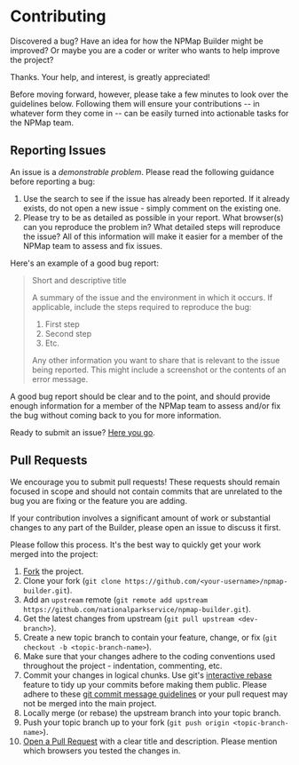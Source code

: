 # Contributing

Discovered a bug? Have an idea for how the NPMap Builder might be improved? Or maybe you are a coder or writer who wants to help improve the project?

Thanks. Your help, and interest, is greatly appreciated!

Before moving forward, however, please take a few minutes to look over the guidelines below. Following them will ensure your contributions -- in whatever form they come in -- can be easily turned into actionable tasks for the NPMap team.

## Reporting Issues

An issue is a _demonstrable problem_. Please read the following guidance before reporting a bug:

1. Use the search to see if the issue has already been reported. If it already exists, do not open a new issue - simply comment on the existing one.
2. Please try to be as detailed as possible in your report. What browser(s) can you reproduce the problem in? What detailed steps will reproduce the issue? All of this information will make it easier for a member of the NPMap team to assess and fix issues.

Here's an example of a good bug report:

> Short and descriptive title
>
> A summary of the issue and the environment in which it occurs. If applicable, include the steps required to reproduce the bug:
>
> 1. First step
> 2. Second step
> 3. Etc.
>
> Any other information you want to share that is relevant to the issue being reported. This might include a screenshot or the contents of an error message.

A good bug report should be clear and to the point, and should provide enough information for a member of the NPMap team to assess and/or fix the bug without coming back to you for more information.

Ready to submit an issue? [Here you go](https://github.com/nationalparkservice/npmap-builder/issues/).

## Pull Requests

We encourage you to submit pull requests! These requests should remain focused in scope and should not contain commits that are unrelated to the bug you are fixing or the feature you are adding.

If your contribution involves a significant amount of work or substantial changes to any part of the Builder, please open an issue to discuss it first.

Please follow this process. It's the best way to quickly get your work merged into the project:

1. [Fork](http://help.github.com/fork-a-repo/) the project.
2. Clone your fork (`git clone https://github.com/<your-username>/npmap-builder.git`).
3. Add an `upstream` remote (`git remote add upstream https://github.com/nationalparkservice/npmap-builder.git`).
4. Get the latest changes from upstream (`git pull upstream <dev-branch>`).
5. Create a new topic branch to contain your feature, change, or fix (`git checkout -b <topic-branch-name>`).
6. Make sure that your changes adhere to the coding conventions used throughout the project - indentation, commenting, etc.
7. Commit your changes in logical chunks. Use git's [interactive rebase](https://help.github.com/articles/interactive-rebase) feature to tidy up your commits before making them public. Please adhere to these [git commit message guidelines](http://tbaggery.com/2008/04/19/a-note-about-git-commit-messages.html) or your pull request may not be merged into the main project.
8. Locally merge (or rebase) the upstream branch into your topic branch.
9. Push your topic branch up to your fork (`git push origin <topic-branch-name>`).
10. [Open a Pull Request](http://help.github.com/send-pull-requests/) with a clear title and description. Please mention which browsers you tested the changes in.
